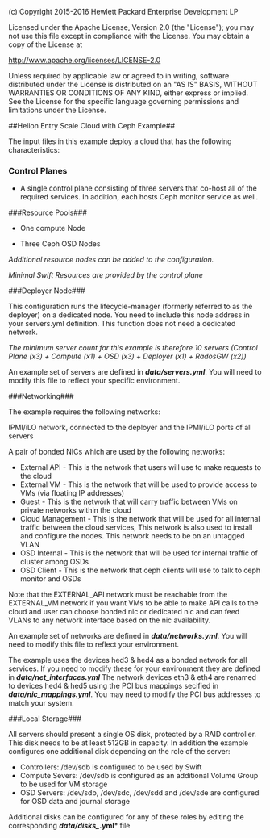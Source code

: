 
(c) Copyright 2015-2016 Hewlett Packard Enterprise Development LP

Licensed under the Apache License, Version 2.0 (the "License"); you may
not use this file except in compliance with the License. You may obtain
a copy of the License at

http://www.apache.org/licenses/LICENSE-2.0

Unless required by applicable law or agreed to in writing, software
distributed under the License is distributed on an "AS IS" BASIS, WITHOUT
WARRANTIES OR CONDITIONS OF ANY KIND, either express or implied. See the
License for the specific language governing permissions and limitations
under the License.


##Helion Entry Scale Cloud with Ceph Example##

The input files in this example deploy a cloud that has the following characteristics:


### Control Planes ###

- A single control plane consisting of three servers that co-host all of the required services. In addition, each hosts Ceph monitor service as well.

###Resource Pools###

- One compute Node

- Three Ceph OSD Nodes

*Additional resource nodes can be added to the configuration.*

*Minimal Swift Resources are provided by the control plane*

###Deployer Node###


This configuration runs the lifecycle-manager (formerly referred to as the deployer) on a dedicated node.
You need to include this node address in your servers.yml definition. This function does not need a dedicated network.

*The minimum server count for this example is therefore 10 servers (Control Plane (x3) + Compute (x1) + OSD (x3) + Deployer (x1) + RadosGW (x2))*

An example set of servers are defined in ***data/servers.yml***.   You will need to modify this file to reflect your specific environment.


###Networking###

The example requires the following networks:

IPMI/iLO network, connected to the deployer and the IPMI/iLO ports of all servers

A pair of bonded NICs which are used by the following networks:

- External API - This is the network that users will use to make requests to the cloud
- External VM - This is the network that will be used to provide access to VMs (via floating IP addresses)
- Guest - This is the network that will carry traffic between VMs on private networks within the cloud
- Cloud Management - This is the network that will be used for all internal traffic between the cloud services, This network is also
used to install and configure the nodes. This network needs to be on an untagged VLAN
- OSD Internal - This is the network that will be used for internal traffic of cluster among OSDs
- OSD Client - This is the network that ceph clients will use to talk to ceph monitor and OSDs

Note that the EXTERNAL\_API network must be reachable from the EXTERNAL\_VM network if you want VMs to be able to make API calls to the cloud
and user can choose bonded nic or dedicated nic and can feed VLANs to any network interface based on the nic availability.

An example set of networks are defined in ***data/networks.yml***.    You will need to modify this file to reflect your environment.

The example uses the devices hed3 & hed4 as a bonded network for all services.   If you need to modify these
for your environment they are defined in ***data/net_interfaces.yml*** The network devices eth3 & eth4 are renamed to devices hed4 & hed5 using the PCI bus mappings secified in  ***data/nic_mappings.yml***. You may need to modify the PCI bus addresses to match your system.

###Local Storage###

All servers should present a single OS disk, protected by a RAID controller. This disk needs to be at least 512GB in capacity.   In addition the example configures one additional disk depending on the role of the server:

- Controllers:  /dev/sdb is configured to be used by Swift
- Compute Severs:  /dev/sdb is configured as an additional Volume Group to be used for VM storage
- OSD Servers:  /dev/sdb, /dev/sdc, /dev/sdd and /dev/sde are configured for OSD data and journal storage

Additional disks can be configured for any of these roles by editing the corresponding ***data/disks_*.yml*** file


